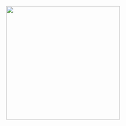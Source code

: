 <p align="center">
  <img src="https://github.com/capybara-brain346/capybara-brain346/blob/main/icegif-279.gif" width="300">
</p>
